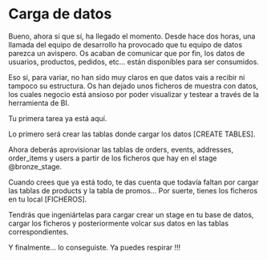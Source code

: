 
# Carga de datos

Bueno, ahora sí que sí, ha llegado el momento. Desde hace dos horas, una llamada del equipo de desarrollo ha provocado que tu equipo de datos parezca un avispero. Os acaban de comunicar que por fin, los datos de usuarios, productos, pedidos, etc... están disponibles para ser consumidos.

Eso si, para variar, no han sido muy claros en que datos vais a recibir ni tampoco su estructura. Os han dejado unos ficheros de muestra con datos, los cuales negocio está ansioso por poder visualizar y testear a través de la herramienta de BI.

Tu primera tarea ya está aquí.

Lo primero será crear las tablas donde cargar los datos [CREATE TABLES].

Ahora deberás aprovisionar las tablas de orders, events, addresses, order_items y users a partir de los ficheros que hay en el stage @bronze_stage.

Cuando crees que ya está todo, te das cuenta que todavía faltan por cargar las tablas de products y la tabla de promos... Por suerte, tienes los ficheros en tu local [FICHEROS].

Tendrás que ingeniártelas para cargar crear un stage en tu base de datos, cargar los ficheros y posteriormente volcar sus datos en las tablas correspondientes.

Y finalmente... lo conseguiste. Ya puedes respirar !!!


